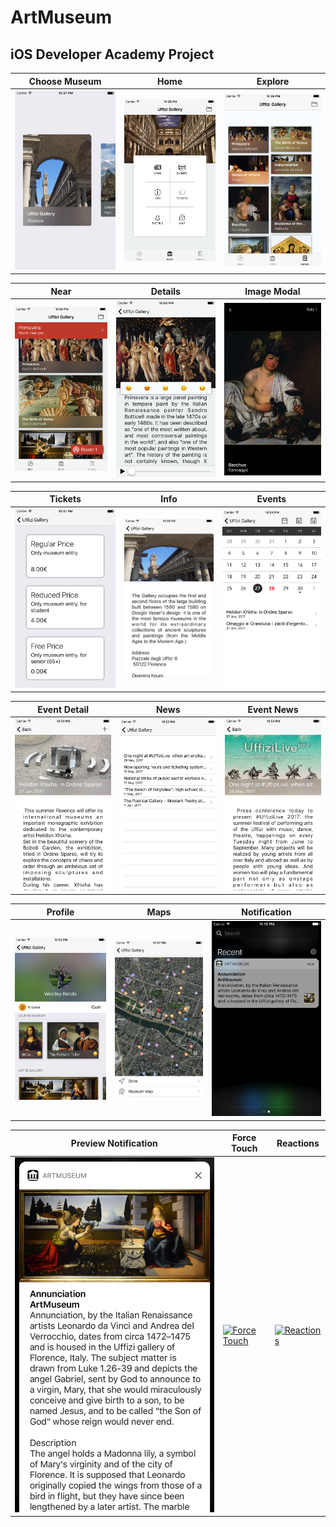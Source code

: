# ArtMuseum
## iOS Developer Academy Project

Choose Museum | Home | Explore
------------ | ------------ | ------------
![Choose Museum](Screenshot/1.Home.png)|![Home](Screenshot/2.Home.png)|![Explore](Screenshot/3.Explore.png)

Near | Details | Image Modal
------------ | ------------ | ------------
![Near](Screenshot/4.Near.png)|![Details](Screenshot/5.Details.png)|![Image Modal](Screenshot/6.ImageModal.png)

Tickets | Info | Events
------------ | ------------ | ------------
![Tickets](Screenshot/7.Tickets.png)|![Info](Screenshot/8.Info.png)|![Events](Screenshot/9.Event.png)

Event Detail | News | Event News
------------ | ------------ | ------------
![Event Detail](Screenshot/10.DetailEvent.png)|![News](Screenshot/11.News.png)|![Event News](Screenshot/12.NewsDetail.png)

Profile | Maps | Notification
------------ | ------------ | ------------
![Near](Screenshot/13.Profile.png)|![Details](Screenshot/14.Maps.png)|![Image Modal](Screenshot/15.Notifica.png)

Preview Notification | Force Touch | Reactions
------------ | ------------ | ------------
![Near](Screenshot/16.Notifica.png)|[![Force Touch](https://img.youtube.com/vi/HWrpk6ulk8M/maxresdefault.jpg)](https://youtu.be/HWrpk6ulk8M)|[![Reactions](https://img.youtube.com/vi/HWrpk6ulk8M/maxresdefault.jpg)](https://youtu.be/xNIlBF0wU6s)

